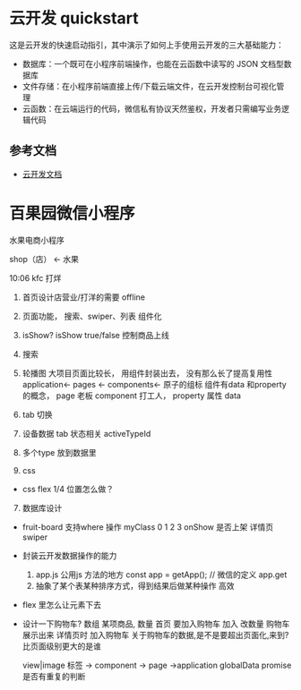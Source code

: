 # 云开发 quickstart

这是云开发的快速启动指引，其中演示了如何上手使用云开发的三大基础能力：

- 数据库：一个既可在小程序前端操作，也能在云函数中读写的 JSON 文档型数据库
- 文件存储：在小程序前端直接上传/下载云端文件，在云开发控制台可视化管理
- 云函数：在云端运行的代码，微信私有协议天然鉴权，开发者只需编写业务逻辑代码

## 参考文档

- [云开发文档](https://developers.weixin.qq.com/miniprogram/dev/wxcloud/basis/getting-started.html)

# 百果园微信小程序

水果电商小程序

shop（店） <-  水果

10:06  kfc 打烊 

1. 首页设计店营业/打洋的需要
  offline 
2. 页面功能， 
  搜索、swiper、列表
  组件化
3. isShow? 
  isShow true/false 控制商品上线 
4. 搜索
5. 轮播图
  大项目页面比较长， 用组件封装出去， 没有那么长了提高复用性 
  application<- pages <- components<- 原子的组标
  组件有data 和property 的概念， 
  page 老板   component 打工人， property 属性  data 

6. tab 切换
  1. 设备数据 tab 状态相关 activeTypeId 
  2. 多个type  放到数据里
  3. css
  - css flex  1/4 
    位置怎么做？  

7. 数据库设计
  - fruit-board
    支持where 操作
    myClass  0 1  2 3 
    onShow  是否上架
    详情页 swiper 
  
  - 封装云开发数据操作的能力
    1. app.js 公用js 方法的地方 
      const app = getApp(); // 微信的定义
      app.get
    2. 抽象了某个表某种排序方式，得到结果后做某种操作
      高效 

- flex 里怎么让元素下去
- 设计一下购物车? 数组 某项商品, 数量 
  首页 要加入购物车 加入 改数量
  购物车 展示出来 
  详情页时 加入购物车
  关于购物车的数据,是不是要超出页面化,来到?
  比页面级别更大的是谁

  view|image 标签 -> component -> page ->application
  globalData promise 是否有重复的判断